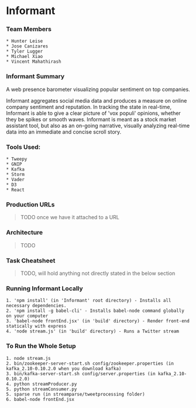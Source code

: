 # Informant

### Team Members

    * Hunter Leise
    * Jose Canizares
    * Tyler Lugger
    * Michael Xiao
    * Vincent Mahathirash

### Informant Summary

A web presence barometer visualizing popular sentiment on top companies.

Informant aggregates social media data and produces a measure on online company sentiment and reputation. In tracking the state in real-time, Informant is able to give a clear picture of 'vox populi' opinions, whether they be spikes or smooth waves. Informant is meant as a stock market assistant tool, but also as an on-going narrative, visually analyzing real-time data into an immediate and concise scroll story.

### Tools Used:
    * Tweepy
    * GNIP
    * Kafka
    * Storm
    * Vader
    * D3
    * React

### Production URLs

> TODO once we have it attached to a URL

### Architecture

> TODO

### Task Cheatsheet

> TODO, will hold anything not directly stated in the below section

### Running Informant Locally
    1. 'npm install' (in 'Informant' root directory) - Installs all necessary dependencies.
    2. 'npm install -g babel-cli' - Installs babel-node command globally on your computer
    3. 'babel-node frontEnd.jsx' (in 'build' directory) - Render front-end statically with express
    4. 'node stream.js' (in 'build' directory) - Runs a Twitter stream

### To Run the Whole Setup
    1. node stream.js
    2. bin/zookeeper-server-start.sh config/zookeeper.properties (in kafka_2.10-0.10.2.0 when you download kafka)
    3. bin/kafka-server-start.sh config/server.properties (in kafka_2.10-0.10.2.0)
    4. python streamProducer.py
    5. python streamConsumer.py
    5. sparse run (in streamparse/tweetprocessing folder)
    6. babel-node frontEnd.jsx
